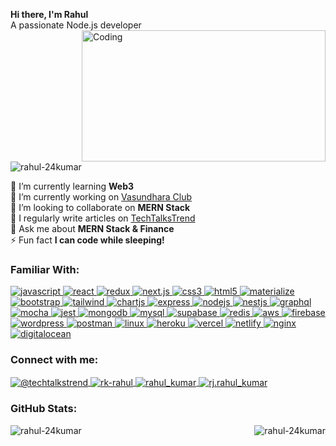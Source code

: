
<p align="left">
  <strong>Hi there, I'm Rahul</strong><br>
  A passionate Node.js developer
  <img align="right" alt="Coding" width="390" height="210" src="https://cdn.dribbble.com/users/2131993/screenshots/4948736/thoughtworks-gif_dribbble.gif"/>
</p>

<p align="left">
  <img src="https://komarev.com/ghpvc/?username=rahul-24kumar&label=Profile%20views&color=0e75b6&style=flat" alt="rahul-24kumar" />
</p>



<p align="left">
  <span>🌱 I’m currently learning <strong>Web3</strong></span><br>
  <span>🔭 I’m currently working on <a href="https://github.com/Rahul-24Kumar/vasundhara" target="_blank">Vasundhara Club</a></span><br>
  <span>👯 I’m looking to collaborate on <strong>MERN Stack</strong></span><br>
  <span>📝 I regularly write articles on <a href="https://techtalkstrend.medium.com/" target="_blank">TechTalksTrend</a></span><br>
  <span>💬 Ask me about <strong>MERN Stack & Finance</strong></span><br>
  <span>⚡ Fun fact <strong>I can code while sleeping!</strong></span>
</p>


<h3 align="left">Familiar With:</h3>

<p align="left">
  <a href="https://developer.mozilla.org/en-US/docs/Web/JavaScript" target="_blank" rel="noreferrer">
  <img src="https://img.shields.io/badge/JavaScript-F7DF1E?style=for-the-badge&logo=javascript&logoColor=black" alt="javascript"/>
</a>

  <a href="https://reactjs.org/" target="_blank" rel="noreferrer"> 
    <img src="https://img.shields.io/badge/React-20232A?style=for-the-badge&logo=react&logoColor=61DAFB" alt="react"/> 
  </a>
 

  <a href="https://redux.js.org/" target="_blank" rel="noreferrer">
  <img src="https://img.shields.io/badge/Redux-764ABC?style=for-the-badge&logo=redux&logoColor=white" alt="redux"/>
</a>
 <a href="https://nextjs.org/" target="_blank" rel="noreferrer">
  <img src="https://img.shields.io/badge/Next.js-000000?style=for-the-badge&logo=nextdotjs&logoColor=white" alt="next.js"/>
</a>
 
  
  <a href="https://www.w3schools.com/css/" target="_blank" rel="noreferrer"> 
    <img src="https://img.shields.io/badge/CSS3-1572B6?style=for-the-badge&logo=css3&logoColor=white" alt="css3"/> 
  </a>
  <a href="https://www.w3.org/html/" target="_blank" rel="noreferrer"> 
    <img src="https://img.shields.io/badge/HTML5-E34F26?style=for-the-badge&logo=html5&logoColor=white" alt="html5"/> 
  </a>
  <a href="https://materializecss.com/" target="_blank" rel="noreferrer"> 
    <img src="https://img.shields.io/badge/Materialize-EE6E73?style=for-the-badge&logo=materializecss&logoColor=white" alt="materialize"/> 
  </a>
   <a href="https://getbootstrap.com" target="_blank" rel="noreferrer"> 
    <img src="https://img.shields.io/badge/Bootstrap-563D7C?style=for-the-badge&logo=bootstrap&logoColor=white" alt="bootstrap"/> 
  </a>
  <a href="https://tailwindcss.com/" target="_blank" rel="noreferrer"> 
    <img src="https://img.shields.io/badge/Tailwind_CSS-38B2AC?style=for-the-badge&logo=tailwind-css&logoColor=white" alt="tailwind"/> 
  </a>
   <a href="https://www.chartjs.org" target="_blank" rel="noreferrer"> 
    <img src="https://img.shields.io/badge/Chart.js-FF6384?style=for-the-badge&logo=chart-dot-js&logoColor=white" alt="chartjs"/> 
  </a>
  <a href="https://expressjs.com" target="_blank" rel="noreferrer"> 
    <img src="https://img.shields.io/badge/Express.js-404D59?style=for-the-badge&logo=express&logoColor=white" alt="express"/> 
  </a>
  <a href="https://nodejs.org" target="_blank" rel="noreferrer"> 
    <img src="https://img.shields.io/badge/Node.js-43853D?style=for-the-badge&logo=node-dot-js&logoColor=white" alt="nodejs"/> 
  </a>
  <a href="https://nestjs.com/" target="_blank" rel="noreferrer"> 
    <img src="https://img.shields.io/badge/NestJS-E0234E?style=for-the-badge&logo=nestjs&logoColor=white" alt="nestjs"/> 
  </a>
  <a href="https://graphql.org" target="_blank" rel="noreferrer"> 
    <img src="https://img.shields.io/badge/GraphQL-E10098?style=for-the-badge&logo=graphql&logoColor=white" alt="graphql"/> 
  </a>
  <a href="https://mochajs.org" target="_blank" rel="noreferrer"> 
    <img src="https://img.shields.io/badge/Mocha-8D6748?style=for-the-badge&logo=mocha&logoColor=white" alt="mocha"/> 
  </a>
  <a href="https://jestjs.io" target="_blank" rel="noreferrer"> 
    <img src="https://img.shields.io/badge/Jest-C21325?style=for-the-badge&logo=jest&logoColor=white" alt="jest"/> 
  </a>
  <a href="https://www.mongodb.com/" target="_blank" rel="noreferrer"> 
    <img src="https://img.shields.io/badge/MongoDB-4EA94B?style=for-the-badge&logo=mongodb&logoColor=white" alt="mongodb"/> 
  </a>
  <a href="https://www.mysql.com/" target="_blank" rel="noreferrer"> 
    <img src="https://img.shields.io/badge/MySQL-4479A1?style=for-the-badge&logo=mysql&logoColor=white" alt="mysql"/> 
  </a>
   <a href="https://supabase.com" target="_blank" rel="noreferrer">
  <img src="https://img.shields.io/badge/Supabase-3ECF8E?style=for-the-badge&logo=supabase&logoColor=white" alt="supabase"/>
</a>
  <a href="https://redis.io" target="_blank" rel="noreferrer"> 
    <img src="https://img.shields.io/badge/Redis-DC382D?style=for-the-badge&logo=redis&logoColor=white" alt="redis"/> 
  </a>
  <a href="https://aws.amazon.com" target="_blank" rel="noreferrer"> 
    <img src="https://img.shields.io/badge/Amazon_AWS-232F3E?style=for-the-badge&logo=amazon-aws&logoColor=white" alt="aws"/> 
  </a>
  <a href="https://firebase.google.com/" target="_blank" rel="noreferrer"> 
    <img src="https://img.shields.io/badge/Firebase-FFCA28?style=for-the-badge&logo=firebase&logoColor=white" alt="firebase"/> 
  </a>
   
   <a href="https://wordpress.org/" target="_blank" rel="noreferrer">
    <img src="https://img.shields.io/badge/WordPress-21759B?style=for-the-badge&logo=wordpress&logoColor=white" alt="wordpress"/> 
  </a>
   <a href="https://postman.com" target="_blank" rel="noreferrer"> 
    <img src="https://img.shields.io/badge/Postman-FF6C37?style=for-the-badge&logo=postman&logoColor=white" alt="postman"/> 
  </a>
  
 <a href="https://www.linux.org/" target="_blank" rel="noreferrer"> 
    <img src="https://img.shields.io/badge/Linux-FCC624?style=for-the-badge&logo=linux&logoColor=black" alt="linux"/> 
  </a>
  <a href="https://heroku.com" target="_blank" rel="noreferrer"> 
    <img src="https://img.shields.io/badge/Heroku-430098?style=for-the-badge&logo=heroku&logoColor=white" alt="heroku"/> 
  </a>
 
<a href="https://vercel.com" target="_blank" rel="noreferrer">
  <img src="https://img.shields.io/badge/Vercel-000000?style=for-the-badge&logo=vercel&logoColor=white" alt="vercel"/>
</a>
<a href="https://www.netlify.com" target="_blank" rel="noreferrer">
  <img src="https://img.shields.io/badge/Netlify-00C7B7?style=for-the-badge&logo=netlify&logoColor=white" alt="netlify"/>
</a>
<a href="https://nginx.org" target="_blank" rel="noreferrer">
  <img src="https://img.shields.io/badge/NGINX-009639?style=for-the-badge&logo=nginx&logoColor=white" alt="nginx"/>
</a>
 
  <a href="https://www.digitalocean.com/" target="_blank" rel="noreferrer">
    <img src="https://img.shields.io/badge/DigitalOcean-0080FF?style=for-the-badge&logo=digitalocean&logoColor=white" alt="digitalocean"/> 
  </a>

 
 
 
</p>

<h3 align="left">Connect with me:</h3>
<p align="left">
  
   <a href="https://medium.com/@techtalkstrend" target="blank">
    <img align="center" src="https://img.shields.io/badge/MEDIUM-12100E?style=for-the-badge&logo=medium&logoColor=white" alt="@techtalkstrend" />
  </a>
  <a href="https://linkedin.com/in/rk-rahul" target="blank">
    <img align="center" src="https://img.shields.io/badge/LINKEDIN-0077B5?style=for-the-badge&logo=linkedin&logoColor=white" alt="rk-rahul" />
  </a>
  <a href="https://dev.to/rahul_kumar" target="blank">
    <img align="center" src="https://img.shields.io/badge/DEV.TO-0A0A0A?style=for-the-badge&logo=dev.to&logoColor=white" alt="rahul_kumar" />
  </a>
  <a href="https://instagram.com/rj.rahul_kumar" target="blank">
    <img align="center" src="https://img.shields.io/badge/INSTAGRAM-E4405F?style=for-the-badge&logo=instagram&logoColor=white" alt="rj.rahul_kumar" />
  </a>
 
</p>


<h3 align="left">GitHub Stats:</h3>
<p align="center">
  <img align="left" src="https://github-readme-streak-stats.herokuapp.com/?user=rahul-24kumar&" alt="rahul-24kumar" />
  <img align="right" src="https://github-readme-stats.vercel.app/api/top-langs?username=rahul-24kumar&show_icons=true&locale=en&layout=compact&langs_count=8" alt="rahul-24kumar" />
</p>

